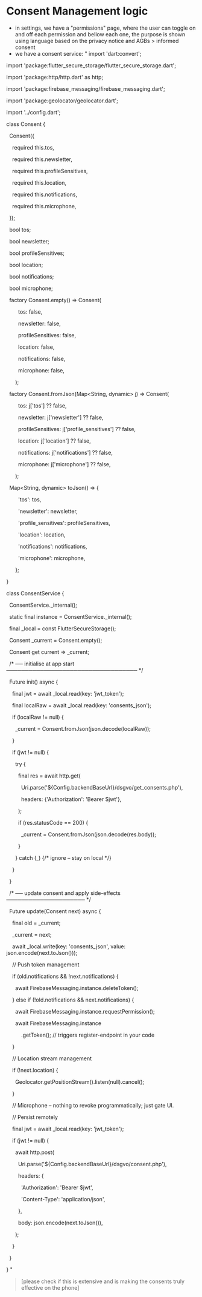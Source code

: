 # Consent Management logic
- in settings, we have a "permissions" page, where the user can toggle on and off each permission and bellow each one, the purpose is shown using language based on the privacy notice and AGBs  > informed consent
- we have a consent service:
  "
  import 'dart:convert';

import 'package:flutter_secure_storage/flutter_secure_storage.dart';

import 'package:http/http.dart' as http;

import 'package:firebase_messaging/firebase_messaging.dart';

import 'package:geolocator/geolocator.dart';

import '../config.dart';

  

class Consent {

  Consent({

    required this.tos,

    required this.newsletter,

    required this.profileSensitives,

    required this.location,

    required this.notifications,

    required this.microphone,

  });

  

  bool tos;

  bool newsletter;

  bool profileSensitives;

  bool location;

  bool notifications;

  bool microphone;

  

  factory Consent.empty() => Consent(

        tos: false,

        newsletter: false,

        profileSensitives: false,

        location: false,

        notifications: false,

        microphone: false,

      );

  

  factory Consent.fromJson(Map<String, dynamic> j) => Consent(

        tos: j['tos'] ?? false,

        newsletter: j['newsletter'] ?? false,

        profileSensitives: j['profile_sensitives'] ?? false,

        location: j['location'] ?? false,

        notifications: j['notifications'] ?? false,

        microphone: j['microphone'] ?? false,

      );

  

  Map<String, dynamic> toJson() => {

        'tos': tos,

        'newsletter': newsletter,

        'profile_sensitives': profileSensitives,

        'location': location,

        'notifications': notifications,

        'microphone': microphone,

      };

}

  

class ConsentService {

  ConsentService._internal();

  static final instance = ConsentService._internal();

  

  final _local = const FlutterSecureStorage();

  Consent _current = Consent.empty();

  

  Consent get current => _current;

  

  /* ── initialise at app start ─────────────────────────────────── */

  Future<void> init() async {

    final jwt = await _local.read(key: 'jwt_token');

    final localRaw = await _local.read(key: 'consents_json');

    if (localRaw != null) {

      _current = Consent.fromJson(json.decode(localRaw));

    }

    if (jwt != null) {

      try {

        final res = await http.get(

          Uri.parse('${Config.backendBaseUrl}/dsgvo/get_consents.php'),

          headers: {'Authorization': 'Bearer $jwt'},

        );

        if (res.statusCode == 200) {

          _current = Consent.fromJson(json.decode(res.body));

        }

      } catch (_) {/* ignore – stay on local */}

    }

  }

  

  /* ── update consent and apply side-effects ───────────────────── */

  Future<void> update(Consent next) async {

    final old = _current;

    _current = next;

    await _local.write(key: 'consents_json', value: json.encode(next.toJson()));

  

    // Push token management

    if (old.notifications && !next.notifications) {

      await FirebaseMessaging.instance.deleteToken();

    } else if (!old.notifications && next.notifications) {

      await FirebaseMessaging.instance.requestPermission();

      await FirebaseMessaging.instance

          .getToken(); // triggers register-endpoint in your code

    }

  

    // Location stream management

    if (!next.location) {

      Geolocator.getPositionStream().listen(null).cancel();

    }

  

    // Microphone – nothing to revoke programmatically; just gate UI.

  

    // Persist remotely

    final jwt = await _local.read(key: 'jwt_token');

    if (jwt != null) {

      await http.post(

        Uri.parse('${Config.backendBaseUrl}/dsgvo/consent.php'),

        headers: {

          'Authorization': 'Bearer $jwt',

          'Content-Type': 'application/json',

        },

        body: json.encode(next.toJson()),

      );

    }

  }

}
  "
  > [please check if this is extensive and is making the consents truly effective on the phone]